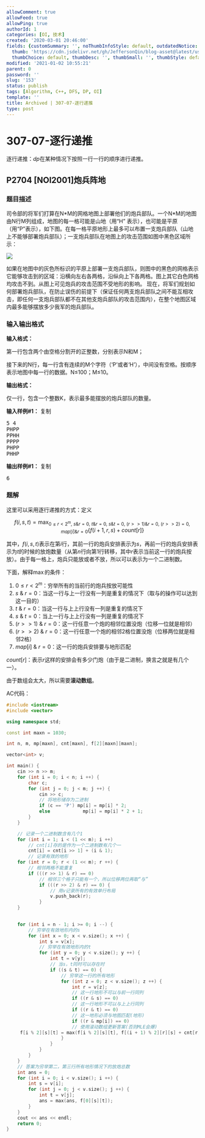 ```yaml
---
allowComment: true
allowFeed: true
allowPing: true
authorId: 1
categories: [OI, 技术]
created: '2020-03-01 20:46:00'
fields: {customSummary: '', noThumbInfoStyle: default, outdatedNotice: 'no', reprint: standard,
  thumb: 'https://cdn.jsdelivr.net/gh/JeffersonQin/blog-asset@latest/usr/uploads/bg/oi_bg.png',
  thumbChoice: default, thumbDesc: '', thumbSmall: '', thumbStyle: default}
modified: '2021-01-02 10:55:21'
parent: 0
password: ''
slug: '153'
status: publish
tags: [Algorithm, C++, DFS, DP, OI]
template: ''
title: Archived | 307-07-逐行递推
type: post
---
```

# 307-07-逐行递推

逐行递推：$dp$在某种情况下按照一行一行的顺序进行递推。

## P2704 [NOI2001]炮兵阵地

<h3>题目描述</h3>
<p>司令部的将军们打算在N*M的网格地图上部署他们的炮兵部队。一个N*M的地图由N行M列组成，地图的每一格可能是山地（用“H” 表示），也可能是平原（用“P”表示），如下图。在每一格平原地形上最多可以布置一支炮兵部队（山地上不能够部署炮兵部队）；一支炮兵部队在地图上的攻击范围如图中黑色区域所示：</p>

![](https://cdn.jsdelivr.net/gh/JeffersonQin/blog-asset@latest/usr/uploads/2020/12/1608993862.jpg)

<p>如果在地图中的灰色所标识的平原上部署一支炮兵部队，则图中的黑色的网格表示它能够攻击到的区域：沿横向左右各两格，沿纵向上下各两格。图上其它白色网格均攻击不到。从图上可见炮兵的攻击范围不受地形的影响。 现在，将军们规划如何部署炮兵部队，在防止误伤的前提下（保证任何两支炮兵部队之间不能互相攻击，即任何一支炮兵部队都不在其他支炮兵部队的攻击范围内），在整个地图区域内最多能够摆放多少我军的炮兵部队。</p>

<!--more-->

<h3>输入输出格式</h3>
<strong>输入格式：</strong>

<p>第一行包含两个由空格分割开的正整数，分别表示N和M；</p>
<p>接下来的N行，每一行含有连续的M个字符（‘P’或者‘H’），中间没有空格。按顺序表示地图中每一行的数据。N≤100；M≤10。</p>
<strong>输出格式：</strong>

<p>仅一行，包含一个整数K，表示最多能摆放的炮兵部队的数量。</p>
<div class="am-g">
<div class="am-u-md-6 copy-region">
<strong>输入样例#1：</strong>
<a class="am-badge am-radius lg-bg-orange sample-copy">复制</a>
<pre>5 4
PHPP
PPHH
PPPP
PHPP
PHHP</pre>
</div>
<div class="am-u-md-6 copy-region">
<strong>输出样例#1：</strong>
<a class="am-badge am-radius lg-bg-orange sample-copy">复制</a>
<pre>6</pre>
</div>
</div>

### 题解

这里可以采用逐行递推的方式：定义

$$
f(i,s,t) = \max_{0 ≤ r < 2^m, ~s \&r =0,~t\&r = 0,~s\&t=0,~(r>>1)\&r=0,~(r>>2) = 0, map[i]\&r=0}\{f(i+1, r,s) + count[r]\}
$$

其中，$f(i,s,t)$表示在第$i$行，其前一行的炮兵安排表示为$s$，再前一行的炮兵安排表示为$t$的时候的放炮数量（从第$n$行向第$1$行转移，其中$r$表示当前这一行的炮兵按放）。由于每一格上，炮兵只能放或者不放，所以可以表示为一个二进制数。

下面，解释$\max$的条件：

1. $0 ≤ r < 2^m$：穷举所有的当前行的炮兵按放可能性
2. $s ~\& ~r = 0$：当这一行与上一行没有一列是重复的情况下（取与的操作可以达到这一目的）
3. $t~\&~r = 0$：当这一行与上上行没有一列是重复的情况下
4. $s~\&~t = 0$：当上一行与上上行没有一列是重复的情况下
5. $(r >> 1)~\&~r = 0$：这一行任意一个炮的相邻位置没炮（位移一位就是相邻）
6. $(r >> 2)~\& ~r = 0$：这一行任意一个炮的相邻$2$格位置没炮（位移两位就是相邻$2$格）
7. $map[i] ~\&~r = 0$：这一行的炮兵安排要与地形匹配

$count[r]$：表示$r$这样的安排会有多少门炮（由于是二进制，换言之就是有几个一）。

由于数组会太大，所以需要**滚动数组**。

AC代码：

```c++
#include <iostream>
#include <vector>

using namespace std;

const int maxn = 1030;

int n, m, mp[maxn], cnt[maxn], f[2][maxn][maxn];

vector<int> v;

int main() {
    cin >> n >> m;
    for (int i = 0; i < n; i ++) {
        char c;
        for (int j = 0; j < m; j ++) {
            cin >> c;
            // 将地形储存为二进制
            if (c == 'P') mp[i] = mp[i] * 2;
            else 	      	mp[i] = mp[i] * 2 + 1;
        }
    }

    // 记录一个二进制数含有几个1
    for (int i = 1; i < (1 << m); i ++)
      	// cnt[i]存的是作为一个二进制数有几个一
        cnt[i] = cnt[i >> 1] + (i & 1);
		// 记录有效的地形
    for (int r = 0; r < (1 << m); r ++) {
      	// 相邻两格不能重复
        if (((r >> 1) & r) == 0)
          	// 相邻三个格子只能有一个，所以位移两位再取“与”
            if (((r >> 2) & r) == 0) {
              	// 用v记录所有的有效单行布局
                v.push_back(r);
            }
    }

    
    for (int i = n - 1; i >= 0; i --) {
      	// 穷举在有效地形内的s
        for (int x = 0; x < v.size(); x ++) {
            int s = v[x];
          	// 穷举在有效地形内的t
            for (int y = 0; y < v.size(); y ++) {
                int t = v[y];
              	// 当s，t同时可以存在时
                if ((s & t) == 0) {
                  	// 穷举这一行的所有地形
                    for (int z = 0; z < v.size(); z ++) {
                        int r = v[z];
                      	// 这一行地形不可以与前一行同列
                        if ((r & s) == 0)
                        // 这一行地形不可以与上上行同列
                        if ((r & t) == 0)
                        // 这一地形必须与地图匹配(地形)
                        if ((r & mp[i]) == 0)
                        // 使用滚动数组更新答案(否则MLE会爆)
 	 f[i % 2][s][t] = max(f[i % 2][s][t], f[(i + 1) % 2][r][s] + cnt[r]);
                    }
                }
            }
        }
    }
  	// 答案为穷举第二，第三行所有地形情况下的放炮总数
    int ans = 0;
    for (int i = 0; i < v.size(); i ++) {
        int s = v[i];
        for (int j = 0; j < v.size(); j ++) {
            int t = v[j];
            ans = max(ans, f[0][s][t]);
        }
    }
    cout << ans << endl;
  	return 0;
}
```

